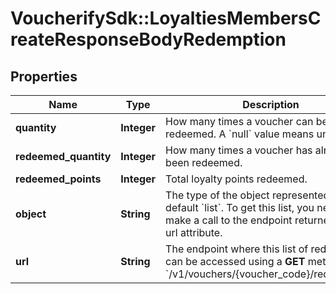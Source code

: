 # VoucherifySdk::LoyaltiesMembersCreateResponseBodyRedemption

## Properties

| Name | Type | Description | Notes |
| ---- | ---- | ----------- | ----- |
| **quantity** | **Integer** | How many times a voucher can be redeemed. A &#x60;null&#x60; value means unlimited. | [optional] |
| **redeemed_quantity** | **Integer** | How many times a voucher has already been redeemed. | [optional] |
| **redeemed_points** | **Integer** | Total loyalty points redeemed. | [optional] |
| **object** | **String** | The type of the object represented is by default &#x60;list&#x60;. To get this list, you need to make a call to the endpoint returned in the url attribute. | [optional][default to &#39;list&#39;] |
| **url** | **String** | The endpoint where this list of redemptions can be accessed using a **GET** method. &#x60;/v1/vouchers/{voucher_code}/redemptions&#x60; | [optional] |

